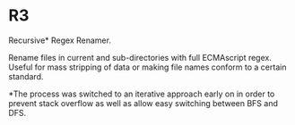 # R3
Recursive* Regex Renamer.

Rename files in current and sub-directories with full ECMAscript regex. Useful for mass stripping of data or making file names conform to a certain standard.

*The process was switched to an iterative approach early on in order to prevent stack overflow as well as allow easy switching between BFS and DFS.
